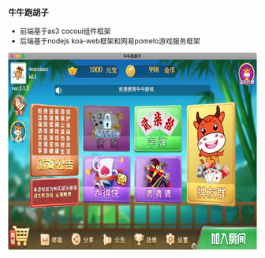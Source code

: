 ###  牛牛跑胡子

* 前端基于as3 cocoui组件框架
* 后端基于nodejs koa-web框架和网易pomelo游戏服务框架


<img src="https://raw.githubusercontent.com/wosxieez/mumuas3/master/screenshot/screen1.jpg" alt="" width="600" height="400"/>
